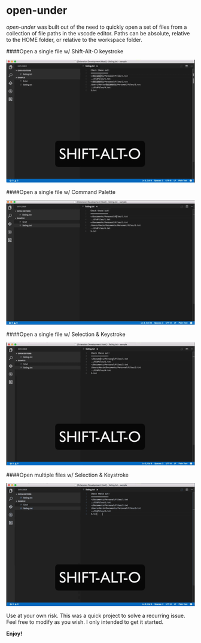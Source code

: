 # open-under

*open-under* was built out of the need to quickly open a set of files from a collection of file paths in the vscode editor.  Paths can be absolute, relative to the HOME folder, or relative to the workspace folder.  	


####Open a single file w/ Shift-Alt-O keystroke  

![Single File Keystroke](images/single-file-cursor.gif)

####Open a single file w/ Command Palette  

![Single File Palette](images/single-file-palette.gif)

####Open a single file w/ Selection & Keystroke

![Single File Selection](images/single-file-selection.gif)

####Open multiple files w/ Selection & Keystroke

![Multiple File Selection](images/multi-file-selection.gif)

Use at your own risk.  This was a quick project to solve a recurring issue.  Feel free to modify as you wish.  I only intended to get it started.

**Enjoy!**
